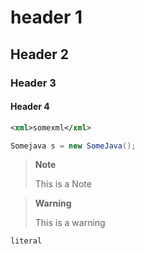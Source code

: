 # header 1
## Header 2
### Header 3     
#### Header 4

```xml
<xml>somexml</xml>
```
    
```java
Somejava s = new SomeJava();
```
 
> **Note**
>
> This is a Note



> **Warning**
>
> This is a warning

`literal`
